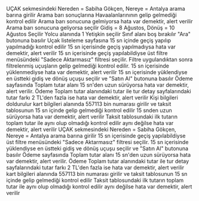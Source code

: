 UÇAK sekmesindeki Nereden = Sabiha Gökçen, Nereye = Antalya arama barına girilir
Arama barı sonuçlarına Havaalanlarınının gelip gelmediği kontrol edilir
Arama barı sonucuna gelmiyorsa hata var demektir, alert verilir
Arama barı sonucuna geliyorsa seçilir
Gidiş = 8 Ağustos, Dönüş = 10 Ağustos Seçilir
Yolcu alanında 1 Yetişkin seçilir
Sınıf alanı boş bırakılır
"Ara" butonuna basılır
Uçak listeleme sayfasına 15 sn içinde geçiş yapılıp yapılmadığı kontrol edilir
15 sn içerisinde geçiş yapılmadıysa hata var demektir, alert verilir
15 sn içerisinde geçiş yapılabildiyse üst filtre menüsündeki "Sadece Aktarmasız" filtresi seçilir.
Filtre uygulandıktan sonra filtrelenmiş uçuşların gelip gelmediği kontrol edilir.
15 sn içerisinde yüklenmediyse hata var demektir, alert verilir
15 sn içerisinde yüklendiyse en üstteki gidiş ve dönüş uçuşu seçilir ve "Satın Al" butonuna basılır
Ödeme sayfasında Toplam tutar alanı 15 sn'den uzun sürüyorsa hata var demektir, alert verilir.
Ödeme Toplam tutar alanındaki tutar ile tur detay sayfalarındaki tutar farkı 2 TL'den fazla ise hata var demektir, alert verilir
Kişi bilgileri doldurulur
kart bilgileri alanında 557113 bin numarası girilir ve taksit tablosunun 15 sn içinde gelip gelmediği kontrol edilir
15 snden uzun sürüyorsa hata var demektir, alert verilir
Taksit tablosundaki ilk tutarın toplam tutar ile aynı olup olmadığı kontrol edilir aynı değilse hata var demektir, alert verilir
UÇAK sekmesindeki Nereden = Sabiha Gökçen, Nereye = Antalya arama barına girilir
15 sn içerisinde geçiş yapılabildiyse üst filtre menüsündeki "Sadece Aktarmasız" filtresi seçilir.
15 sn içerisinde yüklendiyse en üstteki gidiş ve dönüş uçuşu seçilir ve "Satın Al" butonuna basılır
Ödeme sayfasında Toplam tutar alanı 15 sn'den uzun sürüyorsa hata var demektir, alert verilir.
Ödeme Toplam tutar alanındaki tutar ile tur detay sayfalarındaki tutar farkı 2 TL'den fazla ise hata var demektir, alert verilir
kart bilgileri alanında 557113 bin numarası girilir ve taksit tablosunun 15 sn içinde gelip gelmediği kontrol edilir
Taksit tablosundaki ilk tutarın toplam tutar ile aynı olup olmadığı kontrol edilir aynı değilse hata var demektir, alert verilir
